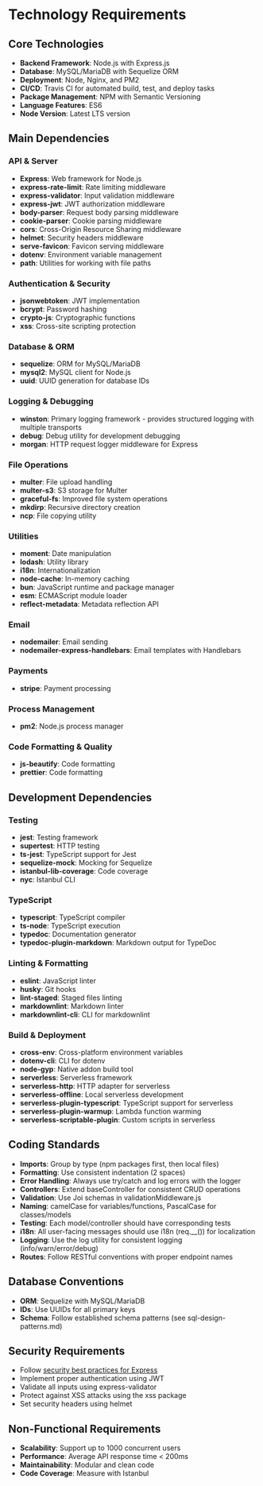 # Technology Requirements

## Core Technologies

* **Backend Framework**: Node.js with Express.js
* **Database**: MySQL/MariaDB with Sequelize ORM
* **Deployment**: Node, Nginx, and PM2
* **CI/CD**: Travis CI for automated build, test, and deploy tasks
* **Package Management**: NPM with Semantic Versioning
* **Language Features**: ES6
* **Node Version**: Latest LTS version

## Main Dependencies

### API & Server

* **Express**: Web framework for Node.js
* **express-rate-limit**: Rate limiting middleware
* **express-validator**: Input validation middleware
* **express-jwt**: JWT authorization middleware
* **body-parser**: Request body parsing middleware
* **cookie-parser**: Cookie parsing middleware
* **cors**: Cross-Origin Resource Sharing middleware
* **helmet**: Security headers middleware
* **serve-favicon**: Favicon serving middleware
* **dotenv**: Environment variable management
* **path**: Utilities for working with file paths

### Authentication & Security

* **jsonwebtoken**: JWT implementation
* **bcrypt**: Password hashing
* **crypto-js**: Cryptographic functions
* **xss**: Cross-site scripting protection

### Database & ORM

* **sequelize**: ORM for MySQL/MariaDB
* **mysql2**: MySQL client for Node.js
* **uuid**: UUID generation for database IDs

### Logging & Debugging

* **winston**: Primary logging framework - provides structured logging with multiple transports
* **debug**: Debug utility for development debugging
* **morgan**: HTTP request logger middleware for Express

### File Operations

* **multer**: File upload handling
* **multer-s3**: S3 storage for Multer
* **graceful-fs**: Improved file system operations
* **mkdirp**: Recursive directory creation
* **ncp**: File copying utility

### Utilities

* **moment**: Date manipulation
* **lodash**: Utility library
* **i18n**: Internationalization
* **node-cache**: In-memory caching
* **bun**: JavaScript runtime and package manager
* **esm**: ECMAScript module loader
* **reflect-metadata**: Metadata reflection API

### Email

* **nodemailer**: Email sending
* **nodemailer-express-handlebars**: Email templates with Handlebars

### Payments

* **stripe**: Payment processing

### Process Management

* **pm2**: Node.js process manager

### Code Formatting & Quality

* **js-beautify**: Code formatting
* **prettier**: Code formatting

## Development Dependencies

### Testing

* **jest**: Testing framework
* **supertest**: HTTP testing
* **ts-jest**: TypeScript support for Jest
* **sequelize-mock**: Mocking for Sequelize
* **istanbul-lib-coverage**: Code coverage
* **nyc**: Istanbul CLI

### TypeScript

* **typescript**: TypeScript compiler
* **ts-node**: TypeScript execution
* **typedoc**: Documentation generator
* **typedoc-plugin-markdown**: Markdown output for TypeDoc

### Linting & Formatting

* **eslint**: JavaScript linter
* **husky**: Git hooks
* **lint-staged**: Staged files linting
* **markdownlint**: Markdown linter
* **markdownlint-cli**: CLI for markdownlint

### Build & Deployment

* **cross-env**: Cross-platform environment variables
* **dotenv-cli**: CLI for dotenv
* **node-gyp**: Native addon build tool
* **serverless**: Serverless framework
* **serverless-http**: HTTP adapter for serverless
* **serverless-offline**: Local serverless development
* **serverless-plugin-typescript**: TypeScript support for serverless
* **serverless-plugin-warmup**: Lambda function warming
* **serverless-scriptable-plugin**: Custom scripts in serverless

## Coding Standards

* **Imports**: Group by type (npm packages first, then local files)
* **Formatting**: Use consistent indentation (2 spaces)
* **Error Handling**: Always use try/catch and log errors with the logger
* **Controllers**: Extend baseController for consistent CRUD operations
* **Validation**: Use Joi schemas in validationMiddleware.js
* **Naming**: camelCase for variables/functions, PascalCase for classes/models
* **Testing**: Each model/controller should have corresponding tests
* **i18n**: All user-facing messages should use i18n (req.__()) for localization
* **Logging**: Use the log utility for consistent logging (info/warn/error/debug)
* **Routes**: Follow RESTful conventions with proper endpoint names

## Database Conventions

* **ORM**: Sequelize with MySQL/MariaDB
* **IDs**: Use UUIDs for all primary keys
* **Schema**: Follow established schema patterns (see sql-design-patterns.md)

## Security Requirements

* Follow [security best practices for Express](https://expressjs.com/en/advanced/best-practice-security.html)
* Implement proper authentication using JWT
* Validate all inputs using express-validator
* Protect against XSS attacks using the xss package
* Set security headers using helmet

## Non-Functional Requirements

* **Scalability**: Support up to 1000 concurrent users
* **Performance**: Average API response time < 200ms
* **Maintainability**: Modular and clean code
* **Code Coverage**: Measure with Istanbul
